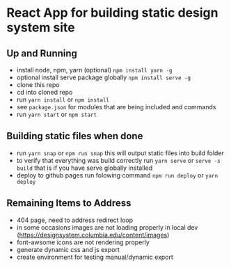 # React App for building static design system site

## Up and Running
- install node, npm, yarn (optional) `npm install yarn -g`
- optional install serve package globally `npm install serve -g`
- clone this repo
- cd into cloned repo
- run `yarn install` or `npm install`
- see `package.json` for modules that are being included and commands
- run `yarn start` or `npm start`

## Building static files when done

- run `yarn snap` or `npm run snap` this will output static files into build folder
- to verify that everything was build correctly run `yarn serve` or `serve -s build` that is if you have serve globally installed
- deploy to github pages run folowing command `npm run deploy` or `yarn deploy`


## Remaining Items to Address

- 404 page, need to address redirect loop
- in some occasions images are not loading properly in local dev (https://designsystem.columbia.edu/content/images)
- font-awsome icons are not rendering properly
- generate dynamic css and js export
- create environment for testing manual/dynamic export

